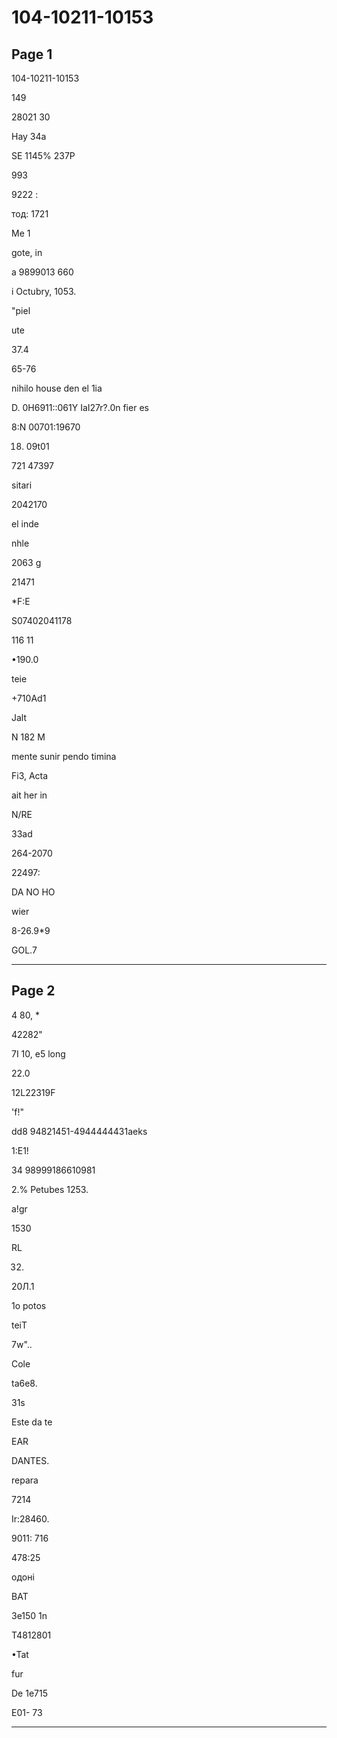 # 104-10211-10153

## Page 1

104-10211-10153

149

28021 30

Hay 34a

SE 1145% 237P

993

9222 :

тод: 1721

Me 1

gote, in

a 9899013 660

i Octubry, 1053.

"piel

ute

37.4

65-76

nihilo house den el 1ia

D. 0H6911::061Y IaI27r?.0n fier es

8:N 00701:19670

18. 09t01

721 47397

sitari

2042170

el inde

nhle

2063 g

21471

*F:E

S07402041178

116 11

•190.0

teie

+710Ad1

Jalt

N 182 M

mente sunir pendo timina

Fi3, Acta

ait her in

N/RE

33ad

264-2070

22497:

DA NO HO

wier

8-26.9*9

GOL.7

---

## Page 2

4 80, *

42282"

7I 10, e5 long

22.0

12L22319F

'f!"

dd8 94821451-4944444431aeks

1:E1!

34 98999186610981

2.% Petubes 1253.

a!gr

1530

RL

32.

20Л.1

1o potos

teiT

7w"..

Cole

ta6e8.

31s

Este da te

EAR

DANTES.

repara

7214

Ir:28460.

9011: 716

478:25

одоні

BAT

3e150 1n

T4812801

•Tat

fur

De 1e715

E01- 73

---

